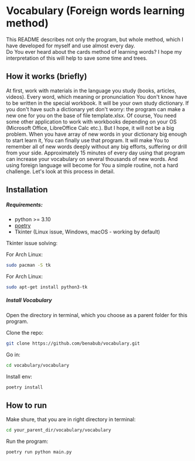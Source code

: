 # Vocabulary (Foreign words learning method)

This README describes not only the program, but whole method,
which I have developed for myself and use almost every day.  
Do You ever heard about the cards method of learning words? 
I hope my interpretation of this will help to save some time 
and trees.  

## How it works (briefly)

At first, work with materials in the language you study (books, articles, 
videos). Every word, which meaning or pronunciation You don't know 
have to be written in the special workbook. It will be your own study 
dictionary. If you don't have such a dictionary yet don't worry: the 
program can make a new one for you on the base of file template.xlsx.
Of course, You need some other application to work with workbooks 
depending on your OS (Microsoft Office, LibreOffice Calc etc.). 
But I hope, it will not be a big problem. When you have array of new words
in your dictionary big enough to start learn it, You can finally use that 
program. It will make You to remember all of new words deeply without any
big efforts, suffering or drill from your side. Approximately 15 minutes of 
every day using that program can increase your vocabulary on several thousands
of new words. And using foreign language will become for You a simple routine,
not a hard challenge. Let's look at this process in detail.

## Installation

##### Requirements:

- python >= 3.10
- [poetry](https://python-poetry.org/)
- Tkinter (Linux issue, Windows, macOS - working by default)

Tkinter issue solving:

For Arch Linux:
```bash
sudo pacman -S tk
```

For Arch Linux:
```bash
sudo apt-get install python3-tk
```

##### Install Vocabulary

Open the directory in terminal, which you choose as a parent folder for this program.

Clone the repo:
```bash
git clone https://github.com/benabub/vocabulary.git
```

Go in:
```bash
cd vocabulary/vocabulary
```

Install env:

```bash
poetry install
```

## How to run

Make shure, that you are in right directory in terminal:

```bash
cd your_parent_dir/vocabulary/vocabulary
```

Run the program:

```bash
poetry run python main.py
```
